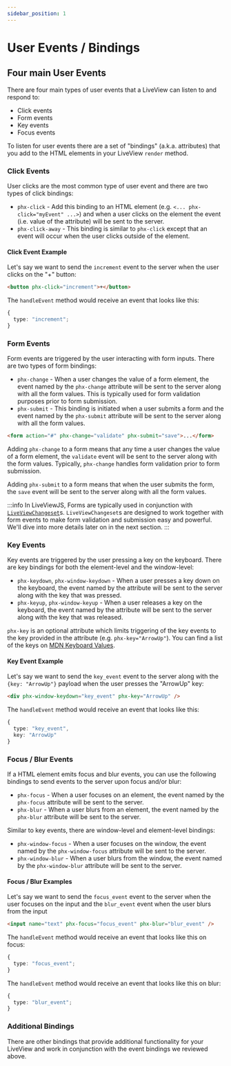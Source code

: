 ```yaml
---
sidebar_position: 1
---
```


# User Events / Bindings

## Four main User Events

There are four main types of user events that a LiveView can listen to and respond to:

- Click events
- Form events
- Key events
- Focus events

To listen for user events there are a set of "bindings" (a.k.a. attributes) that you add to the HTML elements in your
LiveView `render` method.

### Click Events

User clicks are the most common type of user event and there are two types of click bindings:

- `phx-click` - Add this binding to an HTML element (e.g. `<... phx-click="myEvent" ...>`) and when a user clicks on the
  element the event (i.e. value of the attribute) will be sent to the server.
- `phx-click-away` - This binding is similar to `phx-click` except that an event will occur when the user clicks outside
  of the element.

#### Click Event Example

Let's say we want to send the `increment` event to the server when the user clicks on the "+" button:

```html
<button phx-click="increment">+</button>
```

The `handleEvent` method would receive an event that looks like this:

```ts
{
  type: "increment";
}
```

### Form Events

Form events are triggered by the user interacting with form inputs. There are two types of form bindings:

- `phx-change` - When a user changes the value of a form element, the event named by the `phx-change` attribute will be
  sent to the server along with all the form values. This is typically used for form validation purposes prior to form
  submission.
- `phx-submit` - This binding is initiated when a user submits a form and the event named by the `phx-submit` attribute
  will be sent to the server along with all the form values.

```html
<form action="#" phx-change="validate" phx-submit="save">...</form>
```

Adding `phx-change` to a form means that any time a user changes the value of a form element, the `validate` event will
be sent to the server along with the form values. Typically, `phx-change` handles form validation prior to form
submission.

Adding `phx-submit` to a form means that when the user submits the form, the `save` event will be sent to the server
along with all the form values.

:::info In LiveViewJS, Forms are typically used in conjunction with
[`LiveViewChangeset`](/docs/forms-and-changesets/changesets)s. `LiveViewChangeset`s are designed to work together with
form events to make form validation and submission easy and powerful. We'll dive into more details later on in the next
section. :::

### Key Events

Key events are triggered by the user pressing a key on the keyboard. There are key bindings for both the element-level
and the window-level:

- `phx-keydown`, `phx-window-keydown` - When a user presses a key down on the keyboard, the event named by the attribute
  will be sent to the server along with the key that was pressed.
- `phx-keyup`, `phx-window-keyup` - When a user releases a key on the keyboard, the event named by the attribute will be
  sent to the server along with the key that was released.

`phx-key` is an optional attribute which limits triggering of the key events to the key provided in the attribute (e.g.
`phx-key="ArrowUp"`). You can find a list of the keys on
[MDN Keyboard Values](https://developer.mozilla.org/en-US/docs/Web/API/UI_Events/Keyboard_event_key_values).

#### Key Event Example

Let's say we want to send the `key_event` event to the server along with the `{key: "ArrowUp"}` payload when the user
presses the "ArrowUp" key:

```html
<div phx-window-keydown="key_event" phx-key="ArrowUp" />
```

The `handleEvent` method would receive an event that looks like this:

```ts
{
  type: "key_event",
  key: "ArrowUp"
}
```

### Focus / Blur Events

If a HTML element emits focus and blur events, you can use the following bindings to send events to the server upon
focus and/or blur:

- `phx-focus` - When a user focuses on an element, the event named by the `phx-focus` attribute will be sent to the
  server.
- `phx-blur` - When a user blurs from an element, the event named by the `phx-blur` attribute will be sent to the
  server.

Similar to key events, there are window-level and element-level bindings:

- `phx-window-focus` - When a user focuses on the window, the event named by the `phx-window-focus` attribute will be
  sent to the server.
- `phx-window-blur` - When a user blurs from the window, the event named by the `phx-window-blur` attribute will be sent
  to the server.

#### Focus / Blur Examples

Let's say we want to send the `focus_event` event to the server when the user focuses on the input and the `blur_event`
event when the user blurs from the input

```html
<input name="text" phx-focus="focus_event" phx-blur="blur_event" />
```

The `handleEvent` method would receive an event that looks like this on focus:

```ts
{
  type: "focus_event";
}
```

The `handleEvent` method would receive an event that looks like this on blur:

```ts
{
  type: "blur_event";
}
```

### Additional Bindings

There are other bindings that provide additional functionality for your LiveView and work in conjunction with the event
bindings we reviewed above.
